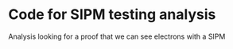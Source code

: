 # Code for SIPM testing analysis
Analysis looking for a proof that we can see electrons with a SIPM
